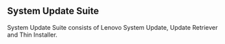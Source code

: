 ## System Update Suite  <!-- {docsify-ignore} -->

System Update Suite consists of Lenovo System Update, Update Retriever and Thin Installer.